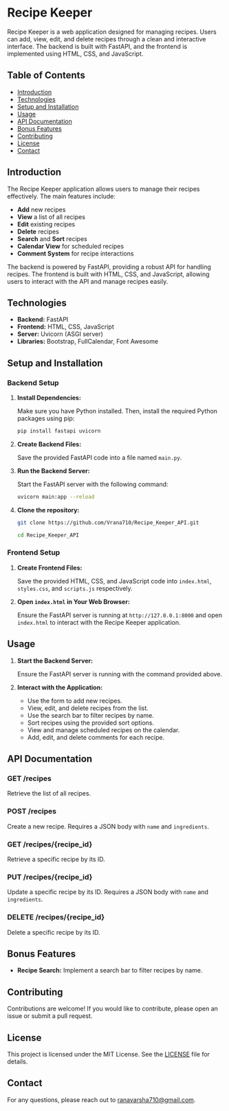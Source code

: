 # Recipe Keeper

Recipe Keeper is a web application designed for managing recipes. Users can add, view, edit, and delete recipes through a clean and interactive interface. The backend is built with FastAPI, and the frontend is implemented using HTML, CSS, and JavaScript.

## Table of Contents

- [Introduction](#introduction)
- [Technologies](#technologies)
- [Setup and Installation](#setup-and-installation)
- [Usage](#usage)
- [API Documentation](#api-documentation)
- [Bonus Features](#bonus-features)
- [Contributing](#contributing)
- [License](#license)
- [Contact](#contact)

## Introduction

The Recipe Keeper application allows users to manage their recipes effectively. The main features include:

- **Add** new recipes
- **View** a list of all recipes
- **Edit** existing recipes
- **Delete** recipes
- **Search** and **Sort** recipes
- **Calendar View** for scheduled recipes
- **Comment System** for recipe interactions

The backend is powered by FastAPI, providing a robust API for handling recipes. The frontend is built with HTML, CSS, and JavaScript, allowing users to interact with the API and manage recipes easily.

## Technologies

- **Backend:** FastAPI
- **Frontend:** HTML, CSS, JavaScript
- **Server:** Uvicorn (ASGI server)
- **Libraries:** Bootstrap, FullCalendar, Font Awesome

## Setup and Installation

### Backend Setup

1. **Install Dependencies:**

   Make sure you have Python installed. Then, install the required Python packages using pip:

   ```bash
   pip install fastapi uvicorn
   ```

2. **Create Backend Files:**

   Save the provided FastAPI code into a file named `main.py`.

3. **Run the Backend Server:**

   Start the FastAPI server with the following command:

   ```bash
   uvicorn main:app --reload
   ```
4. **Clone the repository:**

   ```bash
   git clone https://github.com/Vrana710/Recipe_Keeper_API.git

   cd Recipe_Keeper_API
   ```

### Frontend Setup

1. **Create Frontend Files:**

   Save the provided HTML, CSS, and JavaScript code into `index.html`, `styles.css`, and `scripts.js` respectively.

2. **Open `index.html` in Your Web Browser:**

   Ensure the FastAPI server is running at `http://127.0.0.1:8000` and open `index.html` to interact with the Recipe Keeper application.

## Usage

1. **Start the Backend Server:**

   Ensure the FastAPI server is running with the command provided above.

2. **Interact with the Application:**

   - Use the form to add new recipes.
   - View, edit, and delete recipes from the list.
   - Use the search bar to filter recipes by name.
   - Sort recipes using the provided sort options.
   - View and manage scheduled recipes on the calendar.
   - Add, edit, and delete comments for each recipe.

## API Documentation

### **GET /recipes**

Retrieve the list of all recipes.

### **POST /recipes**

Create a new recipe. Requires a JSON body with `name` and `ingredients`.

### **GET /recipes/{recipe_id}**

Retrieve a specific recipe by its ID.

### **PUT /recipes/{recipe_id}**

Update a specific recipe by its ID. Requires a JSON body with `name` and `ingredients`.

### **DELETE /recipes/{recipe_id}**

Delete a specific recipe by its ID.

## Bonus Features

- **Recipe Search:** Implement a search bar to filter recipes by name.

## Contributing

Contributions are welcome! If you would like to contribute, please open an issue or submit a pull request.

## License

This project is licensed under the MIT License. See the [LICENSE](LICENSE) file for details.

## Contact

For any questions, please reach out to [ranavarsha710@gmail.com](mailto:ranavarsha710@gmail.com).
